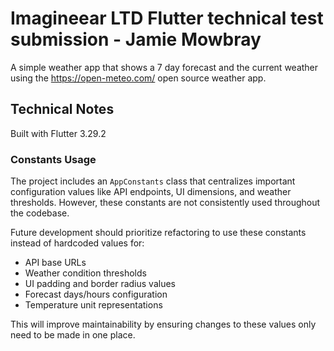 # Imagineear LTD Flutter technical test submission - Jamie Mowbray
A simple weather app that shows a 7 day forecast and the current weather using the https://open-meteo.com/ open source weather app.

## Technical Notes
Built with Flutter 3.29.2
### Constants Usage

The project includes an `AppConstants` class that centralizes important configuration values like API endpoints, UI dimensions, and weather thresholds. However, these constants are not consistently used throughout the codebase.

Future development should prioritize refactoring to use these constants instead of hardcoded values for:

- API base URLs
- Weather condition thresholds
- UI padding and border radius values
- Forecast days/hours configuration
- Temperature unit representations

This will improve maintainability by ensuring changes to these values only need to be made in one place.

